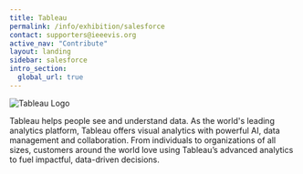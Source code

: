 ```yaml
---
title: Tableau
permalink: /info/exhibition/salesforce
contact: supporters@ieeevis.org
active_nav: "Contribute"
layout: landing
sidebar: salesforce
intro_section:
  global_url: true
---
```


 
![Tableau Logo](/year/2021/assets/supporters/tableau.png)

Tableau helps people see and understand data. As the world's leading analytics platform, Tableau offers visual analytics with powerful AI, data management and collaboration. From individuals to organizations of all sizes, customers around the world love using Tableau’s advanced analytics to fuel impactful, data-driven decisions. 
